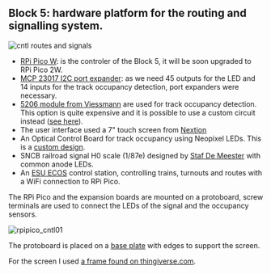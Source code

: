 ## Block 5: hardware platform for the routing and signalling system.

![cntl routes and signals](https://github.com/user-attachments/assets/492c89c6-709f-4b39-97e1-2aec154e9350)

- [RPi Pico W](https://www.raspberrypi.com/products/raspberry-pi-pico/): is the controler of the Block 5, it will be soon upgraded to RPi Pico 2W.
- [MCP 23017 I2C port expander](https://www.adafruit.com/product/5346): as we need 45 outputs for the LED and 14 inputs for the track occupancy detection, port expanders were necessary.
- [5206 module from Viessmann](https://viessmann-modell.com/en/electronic/electronics-digital/104track-occupancy-detector-8-sections/5206) are used for track occupancy detection. This option is quite expensive and it is possible to use a custom circuit instead ([see here](https://forum.mrhmag.com/post/build-a-simple-block-occupancy-detector-12207949)).
- The user interface used a 7" touch screen from [Nextion](https://nextion.tech/datasheets/nx8048p070-011c/)
- An Optical Control Board for track occupancy using Neopixel LEDs. This is a [custom design](ocb).
- SNCB railroad signal H0 scale (1/87e) designed by [Staf De Meester](https://belgie-belgique-belgien.be/seinen-signaux-signale/) with common anode LEDs.
- An [ESU ECOS](https://www.esu.eu/en/products/digital-control/ecos-50210-dcc-system/what-ecos-can-do/) control station, controlling trains, turnouts and routes with a WiFi connection to RPi Pico.

The RPi Pico and the expansion boards are mounted on a protoboard, screw terminals are used to connect the LEDs of the signal and the occupancy sensors.

![rpipico_cntl01](https://github.com/user-attachments/assets/9d35b424-d57f-4189-8c8f-0728a2cdc0b1)

The protoboard is placed on a [base plate](block5.stl) with edges to support the screen.

For the screen I used [a frame found on thingiverse.com](https://www.thingiverse.com/thing:2830604).
